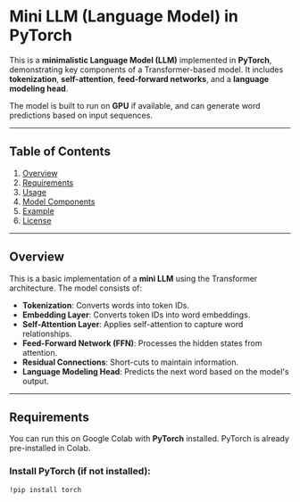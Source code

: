 # Mini LLM (Language Model) in PyTorch

This is a **minimalistic Language Model (LLM)** implemented in **PyTorch**, demonstrating key components of a Transformer-based model. It includes **tokenization**, **self-attention**, **feed-forward networks**, and a **language modeling head**. 

The model is built to run on **GPU** if available, and can generate word predictions based on input sequences.

---

## Table of Contents

1. [Overview](#overview)
2. [Requirements](#requirements)
3. [Usage](#usage)
4. [Model Components](#model-components)
5. [Example](#example)
6. [License](#license)

---

## Overview

This is a basic implementation of a **mini LLM** using the Transformer architecture. The model consists of:
- **Tokenization**: Converts words into token IDs.
- **Embedding Layer**: Converts token IDs into word embeddings.
- **Self-Attention Layer**: Applies self-attention to capture word relationships.
- **Feed-Forward Network (FFN)**: Processes the hidden states from attention.
- **Residual Connections**: Short-cuts to maintain information.
- **Language Modeling Head**: Predicts the next word based on the model's output.

---

## Requirements

You can run this on Google Colab with **PyTorch** installed. PyTorch is already pre-installed in Colab.

### Install PyTorch (if not installed):
```bash
!pip install torch

